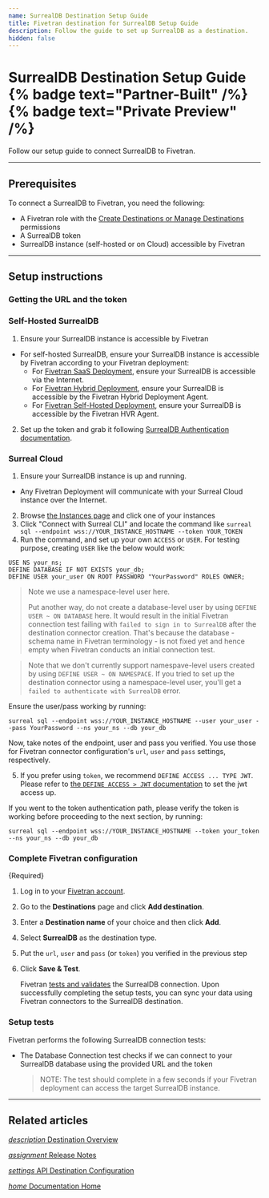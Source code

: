 ```yaml
---
name: SurrealDB Destination Setup Guide
title: Fivetran destination for SurrealDB Setup Guide
description: Follow the guide to set up SurrealDB as a destination.
hidden: false
---
```


# SurrealDB Destination Setup Guide {% badge text="Partner-Built" /%} {% badge text="Private Preview" /%}

Follow our setup guide to connect SurrealDB to Fivetran.

-----

## Prerequisites

To connect a SurrealDB to Fivetran, you need the following:

- A Fivetran role with the [Create Destinations or Manage Destinations](/docs/using-fivetran/fivetran-dashboard/account-settings/role-based-access-control#rbacpermissions) permissions
- A SurrealDB token
- SurrealDB instance (self-hosted or on Cloud) accessible by Fivetran

---

## Setup instructions

### <span class="step-item">Getting the URL and the token</span>

### Self-Hosted SurrealDB

1. Ensure your SurrealDB instance is accessible by Fivetran
  - For self-hosted SurrealDB, ensure your SurrealDB instance is accessible by Fivetran according to your Fivetran deployment:
    - For [Fivetran SaaS Deployment](https://fivetran.com/docs/deployment-models/saas-deployment), ensure your SurrealDB is
        accessible via the Internet.
    - For [Fivetran Hybrid Deployment](https://fivetran.com/docs/deployment-models/hybrid-deployment), ensure your SurrealDB is accessible by the Fivetran Hybrid Deployment Agent.
    - For [Fivetran Self-Hosted Deployment](https://fivetran.com/docs/deployment-models/self-hosted-deployment), ensure your SurrealDB is accessible by the Fivetran HVR Agent.
2. Set up the token and grab it following [SurrealDB Authentication documentation](https://surrealdb.com/docs/surrealdb/security/authentication#token).

### Surreal Cloud

1. Ensure your SurrealDB instance is up and running.
  - Any Fivetran Deployment will communicate with your Surreal Cloud instance over the Internet.
2. Browse [the Instances page](https://surrealist.app/cloud/instances) and click one of your instances
3. Click "Connect with Surreal CLI" and locate the command like `surreal sql --endpoint wss://YOUR_INSTANCE_HOSTNAME --token YOUR_TOKEN`
4. Run the command, and set up your own `ACCESS` or `USER`. For testing purpose, creating `USER` like the below would work:

```
USE NS your_ns;
DEFINE DATABASE IF NOT EXISTS your_db;
DEFINE USER your_user ON ROOT PASSWORD "YourPassword" ROLES OWNER;
```

> Note we use a namespace-level user here.
>
> Put another way, do not create a database-level user by using `DEFINE USER ~ ON DATABASE` here.
> It would result in the initial Fivetran connection test failing with `failed to sign in to SurrealDB` after the destination connector creation.
> That's because the database - schema name in Fivetran terminology - is not fixed yet and
> hence empty when Fivetran conducts an initial connection test.

> Note that we don't currently support namespave-level users created by using `DEFINE USER ~ ON NAMESPACE`.
> If you tried to set up the destination connector using a namespace-level user,
> you'll get a `failed to authenticate with SurrealDB` error.

Ensure the user/pass working by running:

```
surreal sql --endpoint wss://YOUR_INSTANCE_HOSTNAME --user your_user --pass YourPassword --ns your_ns --db your_db
```

Now, take notes of the endpoint, user and pass you verified. You use those for Fivetran connector configuration's `url`, `user` and `pass` settings, respectively.

5. If you prefer using `token`, we recommend `DEFINE ACCESS ... TYPE JWT`. Please refer to [the `DEFINE ACCESS > JWT` documentation](https://surrealdb.com/docs/surrealql/statements/define/access/jwt) to set the jwt access up.

If you went to the token authentication path, please verify the token is working before proceeding to the next section, by running:

```
surreal sql --endpoint wss://YOUR_INSTANCE_HOSTNAME --token your_token --ns your_ns --db your_db
```


### <span class="step-item"> Complete Fivetran configuration </span>

{Required}
1. Log in to your [Fivetran account](https://fivetran.com/login).
2. Go to the **Destinations** page and click **Add destination**.
3. Enter a **Destination name** of your choice and then click **Add**.
4. Select **SurrealDB** as the destination type.
5. Put the `url`, `user` and `pass` (or `token`) you verified in the previous step
6. Click **Save & Test**.

   Fivetran [tests and validates](/docs/destinations/newdestination/setup-guide#setuptests) the SurrealDB connection. Upon successfully completing the setup tests, you can sync your data using Fivetran connectors to the SurrealDB destination.


### Setup tests

Fivetran performs the following SurrealDB connection tests:

- The Database Connection test checks if we can connect to your SurrealDB database using the provided URL and the token

  > NOTE: The test should complete in a few seconds if your Fivetran deployment can access the target SurrealDB instance.

---

## Related articles

[<i aria-hidden="true" class="material-icons">description</i> Destination Overview](/docs/destinations/surrealdb)

<b> </b>

[<i aria-hidden="true" class="material-icons">assignment</i> Release Notes](/docs/destinations/surrealdb/changelog)

<b> </b>

[<i aria-hidden="true" class="material-icons">settings</i> API Destination Configuration](/docs/rest-api/destinations/config#surrealdb)

<b> </b>

[<i aria-hidden="true" class="material-icons">home</i> Documentation Home](/docs/getting-started)
